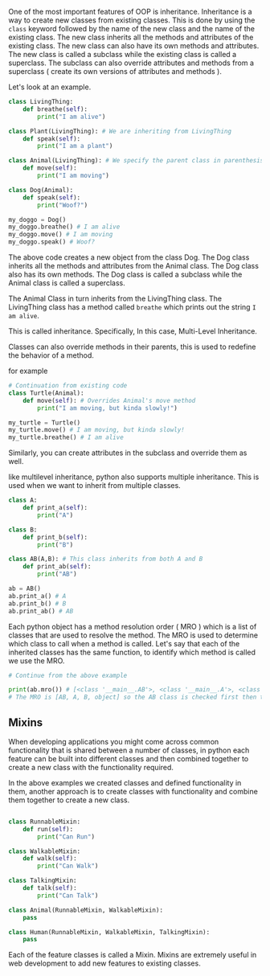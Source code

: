 One of the most important features of OOP is inheritance. Inheritance is a way to create new classes from existing classes. This is done by using the `class` keyword followed by the name of the new class and the name of the existing class. The new class inherits all the methods and attributes of the existing class. The new class can also have its own methods and attributes. The new class is called a subclass while the existing class is called a superclass. The subclass can also override attributes and methods from a superclass ( create its own versions of attributes and methods ).

Let's look at an example.

```python
class LivingThing:
    def breathe(self):
        print("I am alive")

class Plant(LivingThing): # We are inheriting from LivingThing
    def speak(self):
        print("I am a plant")

class Animal(LivingThing): # We specify the parent class in parenthesis
    def move(self):
        print("I am moving")

class Dog(Animal):
    def speak(self):
        print("Woof?")

my_doggo = Dog()
my_doggo.breathe() # I am alive
my_doggo.move() # I am moving
my_doggo.speak() # Woof?
```

The above code creates a new object from the class Dog. The Dog class inherits all the methods and attributes from the Animal class. The Dog class also has its own methods. The Dog class is called a subclass while the Animal class is called a superclass.

The Animal Class in turn inherits from the LivingThing class. The LivingThing class has a method called `breathe` which prints out the string `I am alive`.

This is called inheritance. Specifically, In this case, Multi-Level Inheritance.

Classes can also override methods in their parents, this is used to redefine the behavior of a method.

for example

```python
# Continuation from existing code
class Turtle(Animal):
    def move(self): # Overrides Animal's move method
        print("I am moving, but kinda slowly!")

my_turtle = Turtle()
my_turtle.move() # I am moving, but kinda slowly!
my_turtle.breathe() # I am alive
```

Similarly, you can create attributes in the subclass and override them as well.

like multilevel inheritance, python also supports multiple inheritance. This is used when we want to inherit from multiple classes.

```python
class A:
    def print_a(self):
        print("A")

class B:
    def print_b(self):
        print("B")

class AB(A,B): # This class inherits from both A and B
    def print_ab(self):
        print("AB")

ab = AB()
ab.print_a() # A
ab.print_b() # B
ab.print_ab() # AB
```

Each python object has a method resolution order ( MRO ) which is a list of classes that are used to resolve the method. The MRO is used to determine which class to call when a method is called. Let's say that each of the inherited classes has the same function, to identify which method is called we use the MRO.

```python
# Continue from the above example

print(ab.mro()) # [<class '__main__.AB'>, <class '__main__.A'>, <class '__main__.B'>, <class 'object'>]
# The MRO is [AB, A, B, object] so the AB class is checked first then the A class and then the B class.
```

## Mixins

When developing applications you might come across common functionality that is shared between a number of classes, in python each feature can be built into different classes and then combined together to create a new class with the functionality required.

In the above examples we created classes and defined functionality in them, another approach is to create classes with functionality and combine them together to create a new class.

```python

class RunnableMixin:
    def run(self):
        print("Can Run")

class WalkableMixin:
    def walk(self):
        print("Can Walk")

class TalkingMixin:
    def talk(self):
        print("Can Talk")

class Animal(RunnableMixin, WalkableMixin):
    pass

class Human(RunnableMixin, WalkableMixin, TalkingMixin):
    pass

```

Each of the feature classes is called a Mixin. Mixins are extremely useful in web development to add new features to existing classes.
